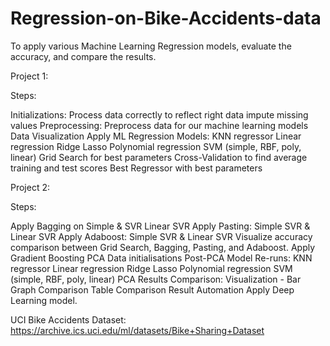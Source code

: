 # Regression-on-Bike-Accidents-data

To apply various Machine Learning Regression models, evaluate the accuracy, and compare the results.

Project 1:

Steps:

Initializations: Process data correctly to reflect right data impute missing values 
Preprocessing: Preprocess data for our machine learning models 
Data Visualization 
Apply ML Regression Models: KNN regressor Linear regression Ridge Lasso Polynomial regression SVM (simple, RBF, poly, linear) 
Grid Search for best parameters 
Cross-Validation to find average training and test scores 
Best Regressor with best parameters

Project 2:

Steps:

Apply Bagging on Simple & SVR Linear SVR Apply Pasting: Simple SVR & Linear SVR Apply Adaboost: Simple SVR & Linear SVR Visualize accuracy comparison between Grid Search, Bagging, Pasting, and Adaboost. Apply Gradient Boosting PCA Data initialisations Post-PCA Model Re-runs: KNN regressor Linear regression Ridge Lasso Polynomial regression SVM (simple, RBF, poly, linear) PCA Results Comparison: Visualization - Bar Graph Comparison Table Comparison Result Automation Apply Deep Learning model.

UCI Bike Accidents Dataset: https://archive.ics.uci.edu/ml/datasets/Bike+Sharing+Dataset
